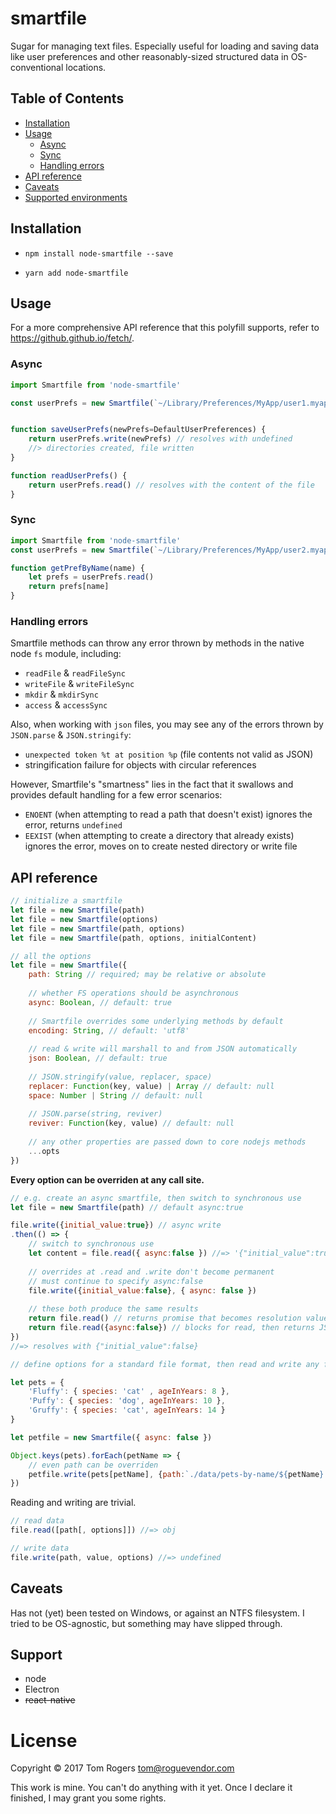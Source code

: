 # smartfile

Sugar for managing text files. Especially useful for loading and saving data like user preferences and other reasonably-sized structured data in OS-conventional locations.


## Table of Contents

* [Installation](#installation)
* [Usage](#usage)
  * [Async](#async)
  * [Sync](#sync)
  * [Handling errors](#handling-errors)
* [API reference](#api-reference)
* [Caveats](#caveats)
* [Supported environments](#support)


## Installation

* `npm install node-smartfile --save`

* `yarn add node-smartfile`


## Usage

For a more comprehensive API reference that this polyfill supports, refer to
https://github.github.io/fetch/.

### Async

```javascript
import Smartfile from 'node-smartfile'

const userPrefs = new Smartfile(`~/Library/Preferences/MyApp/user1.myapp-settings`)


function saveUserPrefs(newPrefs=DefaultUserPreferences) {
    return userPrefs.write(newPrefs) // resolves with undefined
    //> directories created, file written
}

function readUserPrefs() {
    return userPrefs.read() // resolves with the content of the file
}
```

### Sync

```javascript
import Smartfile from 'node-smartfile'
const userPrefs = new Smartfile(`~/Library/Preferences/MyApp/user2.myapp-settings`, { async: false })

function getPrefByName(name) {
    let prefs = userPrefs.read()
    return prefs[name]
}
```


### Handling errors

Smartfile methods can throw any error thrown by methods in the native node `fs` module, including:

*  `readFile` & `readFileSync`
*  `writeFile` & `writeFileSync`
*  `mkdir` & `mkdirSync`
*  `access` & `accessSync`

Also, when working with `json` files, you may see any of the errors thrown by `JSON.parse` & `JSON.stringify`:

* `unexpected token %t at position %p` (file contents not valid as JSON)
* stringification failure for objects with circular references

However, Smartfile's "smartness" lies in the fact that it swallows and provides default handling for a few error scenarios:

* `ENOENT` (when attempting to read a path that doesn't exist)
  ignores the error, returns `undefined`
* `EEXIST` (when attempting to create a directory that already exists)
  ignores the error, moves on to create nested directory or write file


## API reference

```javascript
// initialize a smartfile
let file = new Smartfile(path)
let file = new Smartfile(options)
let file = new Smartfile(path, options)
let file = new Smartfile(path, options, initialContent)

// all the options
let file = new Smartfile({
    path: String // required; may be relative or absolute
    
    // whether FS operations should be asynchronous
    async: Boolean, // default: true
    
    // Smartfile overrides some underlying methods by default
    encoding: String, // default: 'utf8'
    
    // read & write will marshall to and from JSON automatically
    json: Boolean, // default: true
    
    // JSON.stringify(value, replacer, space)
    replacer: Function(key, value) | Array // default: null
    space: Number | String // default: null
    
    // JSON.parse(string, reviver)
    reviver: Function(key, value) // default: null
    
    // any other properties are passed down to core nodejs methods
    ...opts
})
```

**Every option can be overriden at any call site.**

```javascript
// e.g. create an async smartfile, then switch to synchronous use
let file = new Smartfile(path) // default async:true

file.write({initial_value:true}) // async write
.then(() => {
    // switch to synchronous use
    let content = file.read({ async:false }) //=> '{"initial_value":true}'
    
    // overrides at .read and .write don't become permanent
    // must continue to specify async:false
    file.write({initial_value:false}, { async: false })
    
    // these both produce the same results
    return file.read() // returns promise that becomes resolution value of write.then
    return file.read({async:false}) // blocks for read, then returns JSON object, which becomes resolution value of write.then
})
//=> resolves with {"initial_value":false}
```

```javascript
// define options for a standard file format, then read and write any file assuming that format

let pets = {
    'Fluffy': { species: 'cat' , ageInYears: 8 },
    'Puffy': { species: 'dog', ageInYears: 10 },
    'Gruffy': { species: 'cat', ageInYears: 14 }
}

let petfile = new Smartfile({ async: false })

Object.keys(pets).forEach(petName => {
    // even path can be overriden
    petfile.write(pets[petName], {path:`./data/pets-by-name/${petName}.json`})
})
```

Reading and writing are trivial.

```javascript
// read data
file.read([path[, options]]) //=> obj

// write data
file.write(path, value, options) //=> undefined
```


## Caveats

Has not (yet) been tested on Windows, or against an NTFS filesystem. I tried to be OS-agnostic, but something may have slipped through.


## Support

- node
- Electron
- ~~react-native~~

# License

Copyright © 2017 Tom Rogers <tom@roguevendor.com>

This work is mine. You can't do anything with it yet. Once I declare it finished, I may grant you some rights.
